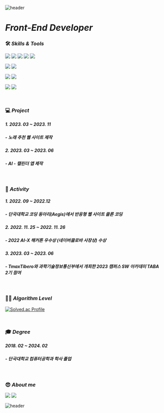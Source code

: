 ![header](https://capsule-render.vercel.app/api?type=waving&&color=0:87CEEB,100:00BFFF&height=220&section=header&text=jsee53&animation=fadeIn&fontSize=40&&fontColor=FFFFFF)
  
# *Front-End Developer*

### 🛠️ *Skills & Tools*
<img src="https://img.shields.io/badge/React-61DAFB?style=flat-square&logo=React&logoColor=white"/><!-- react -->
<img src="https://img.shields.io/badge/-ReactNative-F7DF1E?style=flat-square&logo=React&logoColor=white&color=007396"/><!-- react-native -->
<img src="https://img.shields.io/badge/JavaScript-F7DF1E?style=flat-square&logo=JavaScript&logoColor=white"/><!-- javascript -->
<img src="https://img.shields.io/badge/HTML-E34F26?style=flat-square&logo=HTML&logoColor=white"/><!-- html -->
<img src="https://img.shields.io/badge/CSS-1572B6?style=flat-square&logo=CSS&logoColor=white"/><!-- css -->

<img src="https://img.shields.io/badge/Django-092E20?style=flat-square&logo=Django&logoColor=white"/><!-- django -->
<img src="https://img.shields.io/badge/Python-3766AB?style=flat-square&logo=Python&logoColor=white"/><!-- python -->

<img src="https://img.shields.io/badge/MYSQL-4479A1?style=flat-square&logo=MYSQL&logoColor=white"/><!-- mysql -->
<img src="https://img.shields.io/badge/-TiberoDBMS-%23F7DF1E?style=flat-square&logo=TiberoDBMS&logoColor=white&color=0000A0"/><!-- tibero -->

<img src="https://img.shields.io/badge/VS Code-007ACC?style=flat-square&logo=VisualStudioCode&logoColor=white"/><!-- visualstudiocode -->
<img src="https://img.shields.io/badge/GitHub-181717?style=flat-square&logo=GitHub&logoColor=white"/><!-- github -->

<br/>

### 💻 *Project*
##### 1. 2023. 03 ~ 2023. 11
#####  - 노래 추천 웹 사이트 제작
##### 2. 2023. 03 ~ 2023. 06
#####  - AI - 캘린더 앱 제작

<br/>

### 📖 *Activity*
##### 1. 2022. 09 ~ 2022.12
#####  - 단국대학교 코딩 동아리(Aegis)에서 반응형 웹 사이트 클론 코딩
##### 2. 2022. 11. 25 ~ 2022. 11. 26
#####  - 2022 AI-X 해커톤 우수상 (네이버클로바 사장상) 수상
##### 3. 2023. 03 ~ 2023. 06
#####  - TmaxTibero와 과학기술정보통신부에서 개최한 2023 캠퍼스 SW 아카데미 TABA 2기 참여

<br/>

### 💪🏻 *Algorithm Level*

[![Solved.ac Profile](http://mazassumnida.wtf/api/v2/generate_badge?boj=jsee53)](https://solved.ac/jsee53/)

<br/>

### 🎓 *Degree*
##### 2018. 02 ~ 2024. 02
##### - 단국대학교 컴퓨터공학과 학사 졸업

<br/>

### 😎 *About me*
<a href="https://www.notion.so/FE-c95c9523a0a34018bb62cd4e88e88877?pvs=4"><img src="https://img.shields.io/badge/Notion-000000?style=flat-square&logo=Notion&logoColor=white&color=000000"/><!-- notion --></a>
<img src="https://img.shields.io/badge/jsee53@naver.com-03C75A?style=flat-square&logo=Naver&logoColor=white&color=03C75A"/><!-- naver -->

![header](https://capsule-render.vercel.app/api?type=waving&&color=0:87CEEB,100:00BFFF&height=220&section=header&text=Thank%20You!&animation=fadeIn&fontSize=40&&fontColor=FFFFFF)
